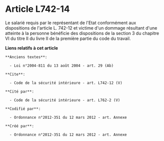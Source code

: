 # Article L742-14

Le salarié requis par le représentant de l'Etat conformément aux dispositions de l'article L. 742-12 et victime d'un dommage
résultant d'une atteinte à la personne bénéficie des dispositions de la section 3 du chapitre VI du titre II du livre II de
la première partie du code du travail.

**Liens relatifs à cet article**

	**Anciens textes**:

	  - Loi n°2004-811 du 13 août 2004 - art. 29 (Ab)

	**Cite**:

	  - Code de la sécurité intérieure - art. L742-12 (V)

	**Cité par**:

	  - Code de la sécurité intérieure - art. L762-2 (V)

	**Codifié par**:

	  - Ordonnance n°2012-351 du 12 mars 2012 - art. Annexe

	**Créé par**:

	  - Ordonnance n°2012-351 du 12 mars 2012 - art. Annexe
